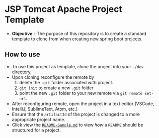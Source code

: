 # JSP Tomcat Apache Project Template
* **Objective** - The purpose of this repository is to create a standard template to clone from when creating new spring boot projects.

## How to use
* To use this project as template, _clone_ the project into your `~/dev` directory,
* Upon cloning reconfigure the remote by
    1. delete the `.git` folder associated with project.
    2. `git init` to create a new `.git` folder
    3. point the new `.git` folder to your new remote via `git remote set-url`.
* After reconfiguring remote, open the project in a text editor (VSCode, IntelliJ, SublimeText, Atom, etc.)
* Ensure that the `artifactId` of the project is changed to a more appropriate project name.
* Click view the [`README-Sample.md`](./README-Sample.md) to view _how_ a `README` should be structured for a project.